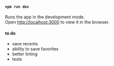 #### `npm run dev`

Runs the app in the development mode.<br>
Open [http://localhost:3000](http://localhost:3000) to view it in the browser.

#### to do
- save recents
- ability to save favorites
- better linting
- tests
